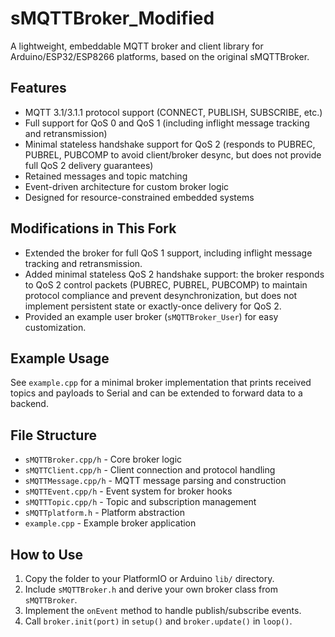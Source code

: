 # sMQTTBroker_Modified

A lightweight, embeddable MQTT broker and client library for Arduino/ESP32/ESP8266 platforms, based on the original sMQTTBroker.

## Features

- MQTT 3.1/3.1.1 protocol support (CONNECT, PUBLISH, SUBSCRIBE, etc.)
- Full support for QoS 0 and QoS 1 (including inflight message tracking and retransmission)
- Minimal stateless handshake support for QoS 2 (responds to PUBREC, PUBREL, PUBCOMP to avoid client/broker desync, but does not provide full QoS 2 delivery guarantees)
- Retained messages and topic matching
- Event-driven architecture for custom broker logic
- Designed for resource-constrained embedded systems

## Modifications in This Fork

- Extended the broker for full QoS 1 support, including inflight message tracking and retransmission.
- Added minimal stateless QoS 2 handshake support: the broker responds to QoS 2 control packets (PUBREC, PUBREL, PUBCOMP) to maintain protocol compliance and prevent desynchronization, but does not implement persistent state or exactly-once delivery for QoS 2.
- Provided an example user broker (`sMQTTBroker_User`) for easy customization.

## Example Usage

See `example.cpp` for a minimal broker implementation that prints received topics and payloads to Serial and can be extended to forward data to a backend.

## File Structure

- `sMQTTBroker.cpp/h` - Core broker logic
- `sMQTTClient.cpp/h` - Client connection and protocol handling
- `sMQTTMessage.cpp/h` - MQTT message parsing and construction
- `sMQTTEvent.cpp/h` - Event system for broker hooks
- `sMQTTTopic.cpp/h` - Topic and subscription management
- `sMQTTplatform.h` - Platform abstraction
- `example.cpp` - Example broker application

## How to Use

1. Copy the folder to your PlatformIO or Arduino `lib/` directory.
2. Include `sMQTTBroker.h` and derive your own broker class from `sMQTTBroker`.
3. Implement the `onEvent` method to handle publish/subscribe events.
4. Call `broker.init(port)` in `setup()` and `broker.update()` in `loop()`.
